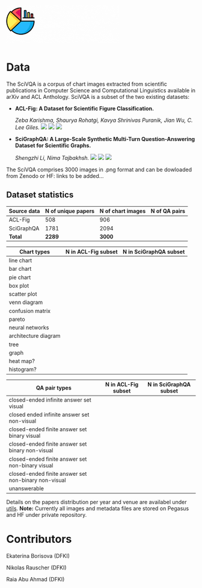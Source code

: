 # <img src="SciVQA_logo.gif" alt="drawing" width="300"/>


# Data

The SciVQA is a corpus of chart images extracted from scientific publications in Computer Science and Computational Linguistics available in arXiv and ACL Anthology. SciVQA is a subset of the two existing datasets:
- __ACL-Fig: A Dataset for Scientific Figure Classification.__

  _Zeba Karishma, Shaurya Rohatgi, Kavya Shrinivas Puranik, Jian Wu, C. Lee Giles._ <img src='https://img.shields.io/badge/arXiv-2023-darkred'> <a href='https://arxiv.org/abs/2301.12293'><img src='https://img.shields.io/badge/PDF-blue'></a> <a href='https://huggingface.co/datasets/citeseerx/ACL-fig'><img src='https://img.shields.io/badge/Dataset-gold'></a>

- __SciGraphQA: A Large-Scale Synthetic Multi-Turn Question-Answering Dataset for Scientific Graphs.__

  _Shengzhi Li, Nima Tajbakhsh._ <img src='https://img.shields.io/badge/arXiv-2023-darkred'> <a href='https://arxiv.org/abs/2308.03349'><img src='https://img.shields.io/badge/PDF-blue'></a> <a href='https://huggingface.co/datasets/alexshengzhili/SciGraphQA-295K-train?row=0'><img src='https://img.shields.io/badge/Dataset-gold'></a>

The SciVQA comprises 3000 images in .png format and can be dowloaded from Zenodo or HF: links to be added...

## Dataset statistics

| Source data | N of unique papers | N of chart images | N of QA pairs | 
|-------------|--------------------|-------------------|---------------|
|  ACL-Fig    |   508              |   906             |               | 
|  SciGraphQA |   1781             |   2094            |               | 
|  **Total**  |   **2289**         |   **3000**        |               | 


| Chart types        | N in ACL-Fig subset| N in SciGraphQA subset| 
|--------------------|--------------------|-----------------------|
|line chart          |                    |                       |
|bar chart           |                    |                       |
|pie chart           |                    |                       |
|box plot            |                    |                       |
|scatter plot        |                    |                       |
|venn diagram        |                    |                       |
|confusion matrix    |                    |                       |
|pareto              |                    |                       |
|neural networks     |                    |                       |              
|architecture diagram|                    |                       |
|tree                |                    |                       |              
|graph               |                    |                       |
|heat map?           |                    |                       |
|histogram?          |                    |                       |
 


| QA pair types                                       | N in ACL-Fig subset| N in SciGraphQA subset| 
|-----------------------------------------------------|--------------------|-----------------------|
|closed-ended infinite answer set visual              |                    |                       |   
|closed ended infinite answer set non-visual          |                    |                       | 
|closed-ended finite answer set binary visual         |                    |                       | 
|closed-ended finite answer set binary non-visual     |                    |                       | 
|closed-ended finite answer set non-binary visual     |                    |                       | 
|closed-ended finite answer set non-binary non-visual |                    |                       | 
|unanswerable                                         |                    |                       |



Details on the papers distribution per year and venue are availabel under [utils](https://github.com/esborisova/SciVQA/blob/main/src/utils/papers_dist_3000.png).
**Note:** Currently all images and metadata files are stored on Pegasus and HF under private repository.

# Contributors

Ekaterina Borisova (DFKI)

Nikolas Rauscher (DFKI)

Raia Abu Ahmad (DFKI)
